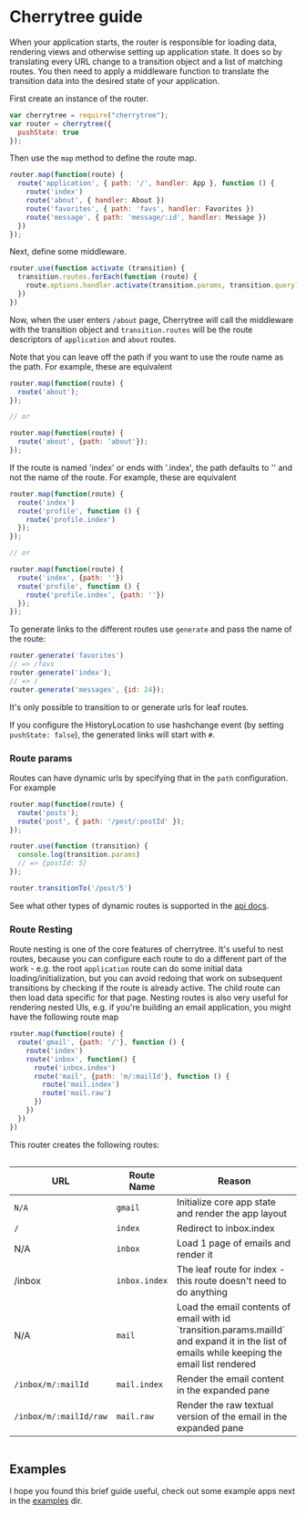 # Cherrytree guide

When your application starts, the router is responsible for loading data, rendering views and otherwise setting up application state. It does so by translating every URL change to a transition object and a list of matching routes. You then need to apply a middleware function to translate the transition data into the desired state of your application.

First create an instance of the router.

```js
var cherrytree = require("cherrytree");
var router = cherrytree({
  pushState: true
});
```

Then use the `map` method to define the route map.

```js
router.map(function(route) {
  route('application', { path: '/', handler: App }, function () {
    route('index')
    route('about', { handler: About })
    route('favorites', { path: 'favs', handler: Favorites })
    route('message', { path: 'message/:id', handler: Message })
  })
});
```

Next, define some middleware.

```js
router.use(function activate (transition) {
  transition.routes.forEach(function (route) {
    route.options.handler.activate(transition.params, transition.query)
  })
})
```

Now, when the user enters `/about` page, Cherrytree will call the middleware with the transition object and `transition.routes` will be the route descriptors of `application` and `about` routes.

Note that you can leave off the path if you want to use the route name as the path. For example, these are equivalent

```js
router.map(function(route) {
  route('about');
});

// or

router.map(function(route) {
  route('about', {path: 'about'});
});
```

If the route is named 'index' or ends with '.index', the path defaults to '' and not the name of the route. For example, these are equivalent

```js
router.map(function(route) {
  route('index')
  route('profile', function () {
    route('profile.index')
  });
});

// or

router.map(function(route) {
  route('index', {path: ''})
  route('profile', function () {
    route('profile.index', {path: ''})
  });
});
```

To generate links to the different routes use `generate` and pass the name of the route:

```js
router.generate('favorites')
// => /favs
router.generate('index');
// => /
router.generate('messages', {id: 24});
```

It's only possible to transition to or generate urls for leaf routes.

If you configure the HistoryLocation to use hashchange event (by setting `pushState: false`), the generated links will start with `#`.

### Route params

Routes can have dynamic urls by specifying that in the `path` configuration. For example

```js
router.map(function(route) {
  route('posts');
  route('post', { path: '/post/:postId' });
});

router.use(function (transition) {
  console.log(transition.params)
  // => {postId: 5}
});

router.transitionTo('/post/5')
```

See what other types of dynamic routes is supported in the [api docs](api.md#intercepting-links).

### Route Resting

Route nesting is one of the core features of cherrytree. It's useful to nest routes, because you can configure each route to do a different part of the work - e.g. the root `application` route can do some initial data loading/initialization, but you can avoid redoing that work on subsequent transitions by checking if the route is already active. The child route can then load data specific for that page. Nesting routes is also very useful for rendering nested UIs, e.g. if you're building an email application, you might have the following route map

```js
router.map(function(route) {
  route('gmail', {path: '/'}, function () {
    route('index')
    route('inbox', function() {
      route('inbox.index')
      route('mail', {path: 'm/:mailId'}, function () {
        route('mail.index')
        route('mail.raw')
      })
    })
  })
})
```

This router creates the following routes:

<div style="overflow: auto">
  <table>
    <thead>
    <tr>
      <th>URL</th>
      <th>Route Name</th>
      <th>Reason</th>
    </tr>
    </thead>
    <tr>
      <td><code>N/A</code></td>
      <td><code>gmail</code></td>
      <td>Initialize core app state and render the app layout</td>
    </tr>
    <tr>
      <td><code>/</code></td>
      <td><code>index</code></td>
      <td>Redirect to inbox.index</td>
    </tr>
    <tr>
      <td>N/A</td>
      <td><code>inbox</code></td>
      <td>Load 1 page of emails and render it</td>
    </tr>
    <tr>
      <td>/inbox</td>
      <td><code>inbox.index</code></td>
      <td>The leaf route for index - this route doesn't need to do anything</td>
    </tr>
    <tr>
      <td>N/A</td>
      <td><code>mail</code></td>
      <td>Load the email contents of email with id `transition.params.mailId` and expand it in the list of emails while keeping the email list rendered</td>
    </tr>
    <tr>
      <td><code>/inbox/m/:mailId</code></td>
      <td><code>mail.index</code></td>
      <td>Render the email content in the expanded pane</td>
    </tr>
    <tr>
      <td><code>/inbox/m/:mailId/raw</code></td>
      <td><code>mail.raw</code></td>
      <td>Render the raw textual version of the email in the expanded pane</td>
    </tr>
  </table>
</div>

## Examples

I hope you found this brief guide useful, check out some example apps next in the [examples](examples) dir.
